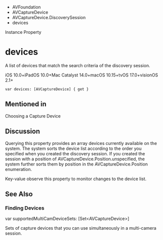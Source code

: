 

- AVFoundation
- AVCaptureDevice
- AVCaptureDevice.DiscoverySession
-  devices 

Instance Property

# devices

A list of devices that match the search criteria of the discovery session.

iOS 10.0+iPadOS 10.0+Mac Catalyst 14.0+macOS 10.15+tvOS 17.0+visionOS 2.1+

``` source
var devices: [AVCaptureDevice] { get }
```

## Mentioned in 

Choosing a Capture Device

## Discussion

Querying this property provides an array devices currently available on the system. The system sorts the device list according to the order you specified when you created the discovery session. If you created the session with a position of AVCaptureDevice.Position.unspecified, the system further sorts them by position in the AVCaptureDevice.Position enumeration.

Key-value observe this property to monitor changes to the device list.

## See Also

### Finding Devices

var supportedMultiCamDeviceSets: [Set&lt;AVCaptureDevice>]

Sets of capture devices that you can use simultaneously in a multi-camera session.

